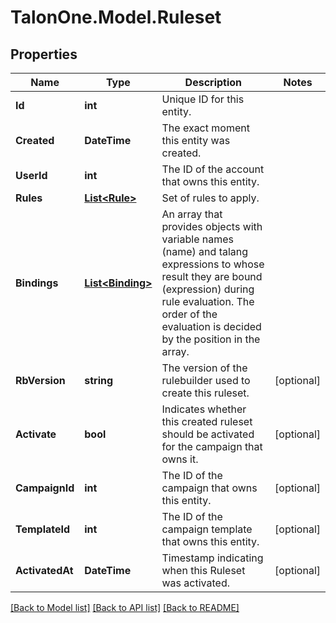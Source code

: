 # TalonOne.Model.Ruleset
## Properties

Name | Type | Description | Notes
------------ | ------------- | ------------- | -------------
**Id** | **int** | Unique ID for this entity. | 
**Created** | **DateTime** | The exact moment this entity was created. | 
**UserId** | **int** | The ID of the account that owns this entity. | 
**Rules** | [**List&lt;Rule&gt;**](Rule.md) | Set of rules to apply. | 
**Bindings** | [**List&lt;Binding&gt;**](Binding.md) | An array that provides objects with variable names (name) and talang expressions to whose result they are bound (expression) during rule evaluation. The order of the evaluation is decided by the position in the array. | 
**RbVersion** | **string** | The version of the rulebuilder used to create this ruleset. | [optional] 
**Activate** | **bool** | Indicates whether this created ruleset should be activated for the campaign that owns it. | [optional] 
**CampaignId** | **int** | The ID of the campaign that owns this entity. | [optional] 
**TemplateId** | **int** | The ID of the campaign template that owns this entity. | [optional] 
**ActivatedAt** | **DateTime** | Timestamp indicating when this Ruleset was activated. | [optional] 

[[Back to Model list]](../README.md#documentation-for-models) [[Back to API list]](../README.md#documentation-for-api-endpoints) [[Back to README]](../README.md)

